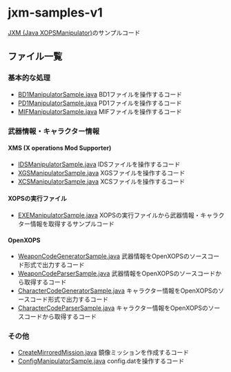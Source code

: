 # jxm-samples-v1

[JXM (Java XOPSManipulator)](https://github.com/maeda6uiui/jxm)のサンプルコード

## ファイル一覧

### 基本的な処理

- [BD1ManipulatorSample.java](src/main/java/com/github/maeda6uiui/jxmsamplesv2/BD1ManipulatorSample.java)
  BD1ファイルを操作するコード
- [PD1ManipulatorSample.java](src/main/java/com/github/maeda6uiui/jxmsamplesv2/PD1ManipulatorSample.java)
  PD1ファイルを操作するコード
- [MIFManipulatorSample.java](src/main/java/com/github/maeda6uiui/jxmsamplesv2/MIFManipulatorSample.java)
  MIFファイルを操作するコード

### 武器情報・キャラクター情報

#### XMS (X operations Mod Supporter)

- [IDSManipulatorSample.java](src/main/java/com/github/maeda6uiui/jxmsamplesv2/IDSManipulatorSample.java)
  IDSファイルを操作するコード
- [XGSManipulatorSample.java](src/main/java/com/github/maeda6uiui/jxmsamplesv2/XGSManipulatorSample.java)
  XGSファイルを操作するコード
- [XCSManipulatorSample.java](src/main/java/com/github/maeda6uiui/jxmsamplesv2/XCSManipulatorSample.java)
  XCSファイルを操作するコード

#### XOPSの実行ファイル

- [EXEManipulatorSample.java](src/main/java/com/github/maeda6uiui/jxmsamplesv2/EXEManipulatorSample.java)
  XOPSの実行ファイルから武器情報・キャラクター情報を取得するサンプルコード

#### OpenXOPS

- [WeaponCodeGeneratorSample.java](src/main/java/com/github/maeda6uiui/jxmsamplesv2/WeaponCodeGeneratorSample.java)
  武器情報をOpenXOPSのソースコード形式で出力するコード
- [WeaponCodeParserSample.java](src/main/java/com/github/maeda6uiui/jxmsamplesv2/WeaponCodeParserSample.java)
  武器情報をOpenXOPSのソースコードから取得するコード
- [CharacterCodeGeneratorSample.java](src/main/java/com/github/maeda6uiui/jxmsamplesv2/CharacterCodeGeneratorSample.java)
  キャラクター情報をOpenXOPSのソースコード形式で出力するコード
- [CharacterCodeParserSample.java](src/main/java/com/github/maeda6uiui/jxmsamplesv2/CharacterCodeParserSample.java)
  キャラクター情報をOpenXOPSのソースコードから取得するコード

### その他

- [CreateMirroredMission.java](src/main/java/com/github/maeda6uiui/jxmsamplesv2/CreateMirroredMission.java)
  鏡像ミッションを作成するコード
- [ConfigManipulatorSample.java](src/main/java/com/github/maeda6uiui/jxmsamplesv2/ConfigManipulatorSample.java)
  config.datを操作するコード

